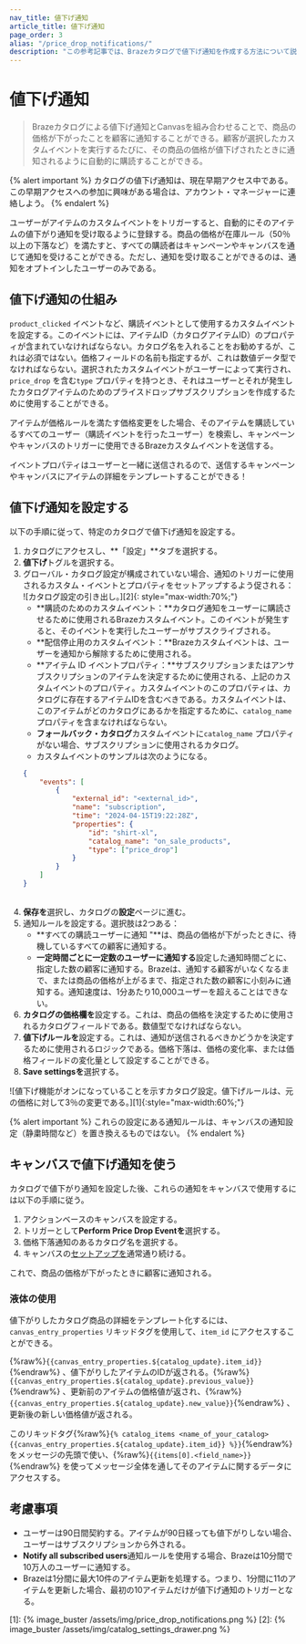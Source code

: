 ```yaml
---
nav_title: 値下げ通知
article_title: 値下げ通知
page_order: 3
alias: "/price_drop_notifications/"
description: "この参考記事では、Brazeカタログで値下げ通知を作成する方法について説明する。"
---
```


# 値下げ通知

> Brazeカタログによる値下げ通知とCanvasを組み合わせることで、商品の価格が下がったことを顧客に通知することができる。顧客が選択したカスタムイベントを実行するたびに、その商品の価格が値下げされたときに通知されるように自動的に購読することができる。

{% alert important %}
カタログの値下げ通知は、現在早期アクセス中である。この早期アクセスへの参加に興味がある場合は、アカウント・マネージャーに連絡しよう。
{% endalert %}

ユーザーがアイテムのカスタムイベントをトリガーすると、自動的にそのアイテムの値下がり通知を受け取るように登録する。商品の価格が在庫ルール（50％以上の下落など）を満たすと、すべての購読者はキャンペーンやキャンバスを通じて通知を受けることができる。ただし、通知を受け取ることができるのは、通知をオプトインしたユーザーのみである。 

## 値下げ通知の仕組み

`product_clicked` イベントなど、購読イベントとして使用するカスタムイベントを設定する。このイベントには、アイテムID（カタログアイテムID）のプロパティが含まれていなければならない。カタログ名を入れることをお勧めするが、これは必須ではない。価格フィールドの名前も指定するが、これは数値データ型でなければならない。選択されたカスタムイベントがユーザーによって実行され、`price_drop` を含む`type` プロパティを持つとき、それはユーザーとそれが発生したカタログアイテムのためのプライスドロップサブスクリプションを作成するために使用することができる。

アイテムが価格ルールを満たす価格変更をした場合、そのアイテムを購読しているすべてのユーザー（購読イベントを行ったユーザー）を検索し、キャンペーンやキャンバスのトリガーに使用できるBrazeカスタムイベントを送信する。

イベントプロパティはユーザーと一緒に送信されるので、送信するキャンペーンやキャンバスにアイテムの詳細をテンプレートすることができる！

## 値下げ通知を設定する

以下の手順に従って、特定のカタログで値下げ通知を設定する。

1. カタログにアクセスし、**「設定」**タブを選択する。<br>
2. **値下げ**トグルを選択する。<br>
3. グローバル・カタログ設定が構成されていない場合、通知のトリガーに使用されるカスタム・イベントとプロパティをセットアップするよう促される：
    <br> ![カタログ設定の引き出し。][2]{: style="max-width:70%;"}
    - **購読のためのカスタムイベント：**カタログ通知をユーザーに購読させるために使用されるBrazeカスタムイベント。このイベントが発生すると、そのイベントを実行したユーザーがサブスクライブされる。
    - **配信停止用のカスタムイベント：**Brazeカスタムイベントは、ユーザーを通知から解除するために使用される。
    - **アイテム ID イベントプロパティ：**サブスクリプションまたはアンサブスクリプションのアイテムを決定するために使用される、上記のカスタムイベントのプロパティ。カスタムイベントのこのプロパティは、カタログに存在するアイテムIDを含むべきである。カスタムイベントは、このアイテムがどのカタログにあるかを指定するために、`catalog_name` プロパティを含まなければならない。
    - **フォールバック・カタログ**カスタムイベントに`catalog_name` プロパティがない場合、サブスクリプションに使用されるカタログ。
    - カスタムイベントのサンプルは次のようになる。
    ```json
    {
        "events": [
            {
                "external_id": "<external_id>",
                "name": "subscription",
                "time": "2024-04-15T19:22:28Z",
                "properties": {
                    "id": "shirt-xl",
                    "catalog_name": "on_sale_products",
                    "type": ["price_drop"]
                }
            }
        ]
    }
    ```
    <br>
4. **保存を**選択し、カタログの**設定**ページに進む。<br>
5. 通知ルールを設定する。選択肢は2つある：
    - **すべての購読ユーザーに通知 "**は、商品の価格が下がったときに、待機しているすべての顧客に通知する。
    - **一定時間ごとに一定数のユーザーに通知する**設定した通知時間ごとに、指定した数の顧客に通知する。Brazeは、通知する顧客がいなくなるまで、または商品の価格が上がるまで、指定された数の顧客に小刻みに通知する。通知速度は、1分あたり10,000ユーザーを超えることはできない。
6. **カタログの価格欄を**設定する。これは、商品の価格を決定するために使用されるカタログフィールドである。数値型でなければならない。<br>
7. **値下げルールを**設定する。これは、通知が送信されるべきかどうかを決定するために使用されるロジックである。価格下落は、価格の変化率、または価格フィールドの変化量として設定することができる。<br>
8. **Save settingsを**選択する。

![値下げ機能がオンになっていることを示すカタログ設定。値下げルールは、元の価格に対して3％の変更である。][1]{:style="max-width:60%;"}

{% alert important %}
これらの設定にある通知ルールは、キャンバスの通知設定（静粛時間など）を置き換えるものではない。
{% endalert %}

## キャンバスで値下げ通知を使う

カタログで値下がり通知を設定した後、これらの通知をキャンバスで使用するには以下の手順に従う。

1. アクションベースのキャンバスを設定する。
2. トリガーとして**Perform Price Drop Eventを**選択する。
3. 価格下落通知のあるカタログ名を選択する。
4. キャンバスの[セットアップを]({{site.baseurl}}/user_guide/engagement_tools/canvas/create_a_canvas/create_a_canvas/)通常通り続ける。

これで、商品の価格が下がったときに顧客に通知される。

### 液体の使用

値下がりしたカタログ商品の詳細をテンプレート化するには、`canvas_entry_properties` リキッドタグを使用して、`item_id` にアクセスすることができる。 

{%raw%}``{{canvas_entry_properties.${catalog_update}.item_id}}``{%endraw%} 、値下がりしたアイテムのIDが返される。{%raw%}``{{canvas_entry_properties.${catalog_update}.previous_value}}``{%endraw%} 、更新前のアイテムの価格値が返され、{%raw%}``{{canvas_entry_properties.${catalog_update}.new_value}}``{%endraw%} 、更新後の新しい価格値が返される。 

このリキッドタグ{%raw%}``{% catalog_items <name_of_your_catalog> {{canvas_entry_properties.${catalog_update}.item_id}} %}}``{%endraw%} をメッセージの先頭で使い、{%raw%}`{{items[0].<field_name>}}`{%endraw%} を使ってメッセージ全体を通してそのアイテムに関するデータにアクセスする。

## 考慮事項

- ユーザーは90日間契約する。アイテムが90日経っても値下がりしない場合、ユーザーはサブスクリプションから外される。
- **Notify all subscribed users**通知ルールを使用する場合、Brazeは10分間で10万人のユーザーに通知する。
- Brazeは1分間に最大10件のアイテム更新を処理する。つまり、1分間に11のアイテムを更新した場合、最初の10アイテムだけが値下げ通知のトリガーとなる。

[1]: {% image_buster /assets/img/price_drop_notifications.png %}
[2]: {% image_buster /assets/img/catalog_settings_drawer.png %}
